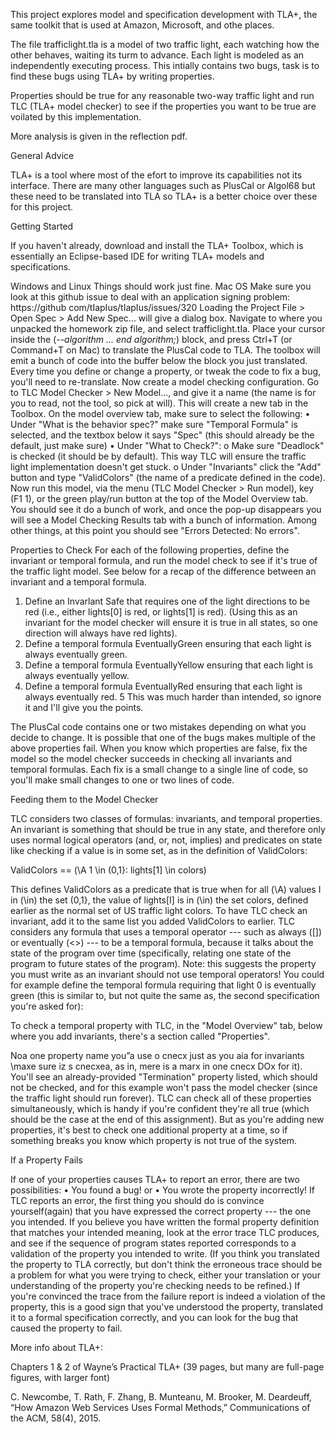 This project explores model and specification development with TLA+, the
same toolkit that is used at Amazon, Microsoft, and othe places.

The file trafficlight.tla is a model of two traffic light, each watching
how the other behaves, waiting its turm to advance. Each light is
modeled as an independently executing process. This intially contains
two bugs, task is to find these bugs using TLA+ by writing properties.

Properties should be true for any reasonable two-way traffic light and
run TLC (TLA+ model checker) to see if the properties you want to be
true are voilated by this implementation.

More analysis is given in the reflection pdf.

General Advice

TLA+ is a tool where most of the efort to improve its capabilities not
its interface. There are many other languages such as PlusCal or Algol68
but these need to be translated into TLA so TLA+ is a better choice over
these for this project.

Getting Started

If you haven't already, download and install the TLA+ Toolbox, which is essentially an 
Eclipse-based IDE for writing TLA+ models and specifications.

Windows and Linux Things should work just fine. Mac OS
Make sure you look at this github issue to deal with an application signing problem: https://github 
com/tIapIus/tIapIus/issues/320
Loading the Project
File > Open Spec > Add New Spec... will give a dialog box. Navigate to where you unpacked the 
homework zip file, and select trafficlight.tIa.
Place your cursor inside the (*--algorithm ... end algorithm;*) block, and press Ctrl+T (or 
Command+T  on Mac) to translate the PlusCal code to TLA. The toolbox will emit a bunch of code into 
the buffer below the block you just translated. Every time you define or change a property, or 
tweak the code to fix a bug, you'll need to re-translate.
Now create a model checking configuration. Go to TLC Model Checker > New Model..., and give it a 
name (the name is for you to read, not the tool, so pick at will). This will create a new tab in 
the Toolbox. On the model overview tab, make sure to select the following:
•   Under "What is the behavior spec?" make sure "Temporal Formula" is selected, and the textbox 
below it says "Spec" (this should already be the default, just make sure)
•   Under "What to Check?":
o   Make sure "Deadlock" is checked (it should be by default). This way TLC will ensure the traffic 
light implementation doesn't get stuck.
o   Under "Invariants" click the "Add" button and type "ValidColors" (the name of a predicate 
defined in the code).
Now run this model, via the menu (TLC Model Checker > Run model), key (F1 1), or the green play/run 
button at the top of the Model Overview tab. You should see it do a bunch of work, and once the 
pop-up disappears you will see a Model Checking Results tab with a bunch of information. Among 
other things, at this point you should see "Errors Detected: No errors". 

Properties to Check
For each of the following properties, define the invariant or temporal formula, and run the model 
check to see if it's true of the traffic light model. See below for a recap of the difference 
between an invariant and a temporal formula.
1. Define an Invarlant Safe that requires one of the light directions to be red (i.e., either 
lights[0] is red, or lights[1] is red). (Using this as an invariant for the model checker will 
ensure it is true in all states, so one direction will always have red lights).
2. Define a temporal formula EventuallyGreen ensuring that each light is always eventually green.
3. Define a temporal formula EventuallyYellow ensuring that each light is always eventually yellow.
4. Define a temporal formula EventuallyRed ensuring that each light is always eventually red. 5
This was much harder than intended, so ignore it and
I'll give you the points.

The PlusCal code contains one or two mistakes depending on what you decide to change. It is 
possible that one of the bugs makes multiple of the above properties fail. When you know which 
properties are false, fix the model so the model checker succeeds in checking all invariants and 
temporal formulas. Each fix is a small change to a single line of code, so you'll make small 
changes to one or two lines of code.

Feeding them to the Model Checker

TLC considers two classes of formulas: invariants, and temporal properties.
An invariant is something that should be true in any state, and therefore only uses normal logical 
operators (and, or, not, implies) and predicates on state like checking if a value is in some set, 
as in the definition of ValidColors:

ValidColors == (\A 1 \in (0,1}: lights[1] \in colors)

This defines ValidColors as a predicate that is true when for all (\A) values I in (\in) the set 
(0,1}, the value of lights[I] is in (\in) the set colors, defined earlier as the normal set of US 
traffic light colors.
To have TLC check an invariant, add it to the same list you added ValidColors to earlier.
TLC considers any formula that uses a temporal operator --- such as always ([]) or eventually (<>) 
--- to be a temporal formula, because it talks about the state of the program over time 
(specifically, relating one state of the program to future states of the program).
Note: this suggests the property you must write as an invariant should not use temporal operators!
You could for example define the temporal formula requiring that light 0 is eventually green (this 
is similar to, but not quite the same as, the second specification you're asked for):


To check a temporal property with TLC, in the "Model Overview" tab, below where you add invariants, 
there's a section called "Properties".

Noa one property name you”a use  o cnecx just as you aia for invariants \maxe sure iz s cnecxea, as 
in, mere is a marx in one cnecx DOx for
it). You'll see an already-provided "Termination" property listed, which should not be checked, and 
for this example won't pass the model checker (since the traffic light should run forever).
TLC can check all of these properties simultaneously, which is handy if you're confident they're 
all true (which should be the case at the end of this assignment). But as you're adding new 
properties, it's best to check one additional property at a time, so if something breaks you know 
which property is not true of the system.

If  a  Property Fails

If one of your properties causes TLA+ to report an error, there are two possibilities:
•   You found a bug! or
•   You wrote the property incorrectly!
If TLC reports an error, the first thing you should do is convince yourself(again) that you have 
expressed the correct property --- the one   you intended. If you believe you have written the 
formal property definition that matches your intended meaning, look at the error trace   TLC 
produces, and see if the sequence of program states reported corresponds to a validation of the 
property you intended to write. (If you think you translated the property to TLA correctly, but 
don't think the erroneous trace should be a problem for what you were trying to check, either your 
translation or your understanding of the property you're checking needs to be refined.) If you're 
convinced the trace from the failure report is indeed a violation of the property, this is a good 
sign that you've understood the property, translated it to a formal specification correctly, and 
you can look for the bug that caused the property to fail.

More info about TLA+:

Chapters 1 & 2 of Wayne’s Practical TLA+ (39 pages, but many are
full-page figures, with larger font)

C. Newcombe, T. Rath, F. Zhang, B. Munteanu, M. Brooker, M. Deardeuff,
“How Amazon Web Services Uses Formal Methods,” Communications of the
ACM, 58(4), 2015.
